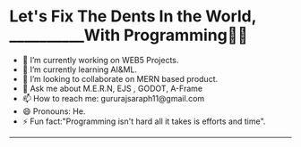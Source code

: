 <h1>                          Let's Fix The Dents In the World,<br>__________With Programming🐱‍🏍</h1>
<ul>
<li> 🔭 I’m currently working on WEB5 Projects.</li>
<li> 🌱 I’m currently learning AI&ML.</li>
<li> 👯 I’m looking to collaborate on MERN based product.</li>
<li> 💬 Ask me about M.E.R.N, EJS , GODOT, A-Frame </li>
<li> 📫 How to reach me: gururajsaraph11@gmail.com</li>
<li> 😄 Pronouns: He.</li>
<li> ⚡ Fun fact:"Programming isn't hard all it takes is efforts and time".</li>
</ul>
<hr>
<!--
**GURURAJ8/GURURAJ8** is a ✨ _special_ ✨ repository because its `README.md` (this file) appears on your GitHub profile.

Here are some ideas to get you started:
-->

